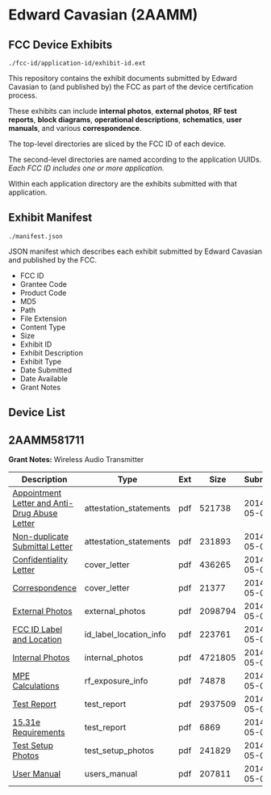 # Edward Cavasian (2AAMM)
## FCC Device Exhibits

```
./fcc-id/application-id/exhibit-id.ext
```

This repository contains the exhibit documents submitted by Edward Cavasian to (and published by) the FCC as part of the device certification process.

These exhibits can include **internal photos**, **external photos**, **RF test reports**, **block diagrams**, **operational descriptions**, **schematics**, **user manuals**, and various **correspondence**.

The top-level directories are sliced by the FCC ID of each device.

The second-level directories are named according to the application UUIDs. *Each FCC ID includes one or more application.*

Within each application directory are the exhibits submitted with that application. 

## Exhibit Manifest

```
./manifest.json
```

JSON manifest which describes each exhibit submitted by Edward Cavasian and published by the FCC.

- FCC ID
- Grantee Code
- Product Code
- MD5
- Path
- File Extension
- Content Type
- Size
- Exhibit ID
- Exhibit Description
- Exhibit Type
- Date Submitted
- Date Available
- Grant Notes

## Device List
## 2AAMM581711
**Grant Notes:** Wireless Audio Transmitter

| Description | Type | Ext | Size | Submitted | Available |
| ----------- | ---- | --- | ---- | --------- | --------- |
| [Appointment Letter and Anti-Drug Abuse Letter](2AAMM581711/5fbfa537098624353556864df2310d36/2256739.pdf) | attestation_statements | pdf | 521738 | 2014-05-01 | 2014-05-01 |
| [Non-duplicate Submittal Letter](2AAMM581711/5fbfa537098624353556864df2310d36/2256740.pdf) | attestation_statements | pdf | 231893 | 2014-05-01 | 2014-05-01 |
| [Confidentiality Letter](2AAMM581711/5fbfa537098624353556864df2310d36/2256743.pdf) | cover_letter | pdf | 436265 | 2014-05-01 | 2014-05-01 |
| [Correspondence](2AAMM581711/5fbfa537098624353556864df2310d36/2256756.pdf) | cover_letter | pdf | 21377 | 2014-05-01 | 2014-05-01 |
| [External Photos](2AAMM581711/5fbfa537098624353556864df2310d36/2256744.pdf) | external_photos | pdf | 2098794 | 2014-05-01 | 2014-05-01 |
| [FCC ID Label and Location](2AAMM581711/5fbfa537098624353556864df2310d36/2256745.pdf) | id_label_location_info | pdf | 223761 | 2014-05-01 | 2014-05-01 |
| [Internal Photos](2AAMM581711/5fbfa537098624353556864df2310d36/2258002.pdf) | internal_photos | pdf | 4721805 | 2014-05-05 | 2014-05-01 |
| [MPE Calculations](2AAMM581711/5fbfa537098624353556864df2310d36/2256748.pdf) | rf_exposure_info | pdf | 74878 | 2014-05-01 | 2014-05-01 |
| [Test Report](2AAMM581711/5fbfa537098624353556864df2310d36/2256752.pdf) | test_report | pdf | 2937509 | 2014-05-01 | 2014-05-01 |
| [15.31e Requirements](2AAMM581711/5fbfa537098624353556864df2310d36/2256753.pdf) | test_report | pdf | 6869 | 2014-05-01 | 2014-05-01 |
| [Test Setup Photos](2AAMM581711/5fbfa537098624353556864df2310d36/2256754.pdf) | test_setup_photos | pdf | 241829 | 2014-05-01 | 2014-05-01 |
| [User Manual](2AAMM581711/5fbfa537098624353556864df2310d36/2256755.pdf) | users_manual | pdf | 207811 | 2014-05-01 | 2014-05-01 |
